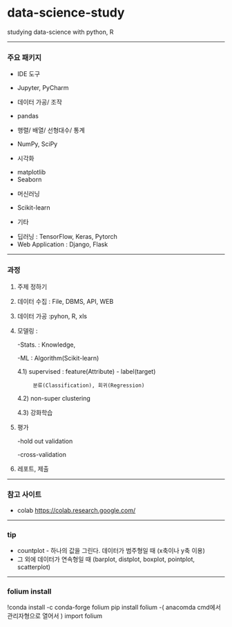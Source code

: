 # data-science-study

studying data-science with python, R

------------------------------
### 주요 패키지
 * IDE 도구
 - Jupyter, PyCharm
 
  * 데이터 가공/ 조작
 - pandas 
 
 * 행렬/ 배열/ 선형대수/ 통계
 - NumPy, SciPy
 
 * 시각화
 - matplotlib
 - Seaborn
 
 * 머신러닝
 - Scikit-learn

 * 기타
 - 딥러닝 : TensorFlow, Keras, Pytorch 
 - Web Application : Django, Flask

--------------------------------------------

### 과정
 

1. 주제 정하기

2. 데이터 수집 : File, DBMS, API, WEB

3. 데이터 가공 :pyhon, R, xls

4. 모델링 :

	-Stats. : Knowledge,

	-ML : Algorithm(Scikit-learn)

	4.1) supervised : feature(Attribute) - label(target)

			분류(Classification), 회귀(Regression)

	4.2) non-super clustering

	4.3) 강화학습

5. 평가

	-hold out validation

	-cross-validation

6. 레포트, 제출 

-----------------------------------

### 참고 사이트
- colab https://colab.research.google.com/

------------------------------------------

### tip

* countplot - 하나의 값을 그린다. 데이터가 범주형일 때 (x축이나 y축 이용)
* 그 외에 데이터가 연속형일 때 (barplot, distplot, boxplot, pointplot, scatterplot)

-------------------------------------

### folium install
!conda install -c conda-forge folium
pip install folium -( anacomda cmd에서 관리자형으로 열어서 )
import folium

